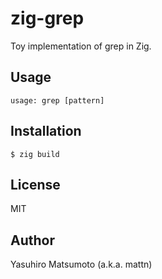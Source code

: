 # zig-grep

Toy implementation of grep in Zig.

## Usage

```
usage: grep [pattern]
```

## Installation

```
$ zig build
```

## License

MIT

## Author

Yasuhiro Matsumoto (a.k.a. mattn)
